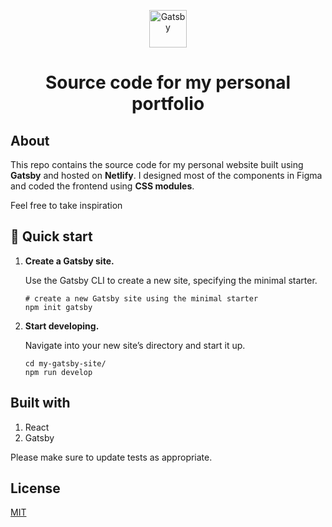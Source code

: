 <p align="center">
  <a href="https://www.gatsbyjs.com/?utm_source=starter&utm_medium=readme&utm_campaign=minimal-starter">
    <img alt="Gatsby" src="https://www.gatsbyjs.com/Gatsby-Monogram.svg" width="60" />
  </a>
</p>
<h1 align="center">
  Source code for my personal portfolio
</h1>

## About
This repo contains the source code for my personal website built using **Gatsby** and hosted on **Netlify**. I designed most of the components in Figma and coded the frontend using **CSS modules**.

Feel free to take inspiration

## 🚀 Quick start

1.  **Create a Gatsby site.**

    Use the Gatsby CLI to create a new site, specifying the minimal starter.

    ```shell
    # create a new Gatsby site using the minimal starter
    npm init gatsby
    ```

2.  **Start developing.**

    Navigate into your new site’s directory and start it up.

    ```shell
    cd my-gatsby-site/
    npm run develop
    ```

## Built with

1. React
2. Gatsby

Please make sure to update tests as appropriate.

## License
[MIT](https://choosealicense.com/licenses/mit/)
